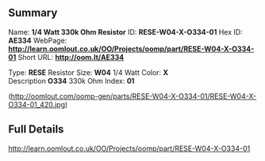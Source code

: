 

 ## Summary
Name: __1/4 Watt 330k Ohm Resistor__
ID: __RESE-W04-X-O334-01__
Hex ID: __AE334__
WebPage: __http://learn.oomlout.co.uk/OO/Projects/oomp/part/RESE-W04-X-O334-01__
Short URL: __http://oom.lt/AE334__

Type: __RESE__ Resistor 
Size: __W04__ 1/4 Watt 
Color: __X__  
Description __O334__ 330k Ohm 
Index: __01__


(http://oomlout.com/oomp-gen/parts/RESE-W04-X-O334-01/RESE-W04-X-O334-01_420.jpg)


 ## Full Details
 http://learn.oomlout.co.uk/OO/Projects/oomp/part/RESE-W04-X-O334-01














